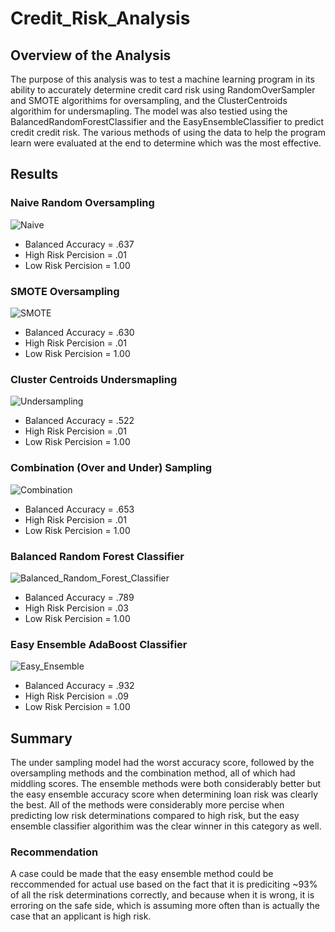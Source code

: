 # Credit_Risk_Analysis

## Overview of the Analysis
The purpose of this analysis was to test a machine learning program in its ability to accurately determine credit card risk using RandomOverSampler and SMOTE algorithims for oversampling, and the ClusterCentroids algorithim for undersmapling. The model was also testied using the BalancedRandomForestClassifier and the EasyEnsembleClassifier to predict credit credit risk. The various methods of using the data to help the program learn were evaluated at the end to determine which was the most effective.

## Results

### Naive Random Oversampling
![Naive](https://user-images.githubusercontent.com/107013312/194456273-203d23a2-a630-442c-b4ca-04f9cf0fd6b7.png)

- Balanced Accuracy = .637
- High Risk Percision = .01
- Low Risk Percision = 1.00

### SMOTE Oversampling
![SMOTE](https://user-images.githubusercontent.com/107013312/194456288-555a45b7-c6f1-4d95-8404-7fb52ed4f41f.png)

- Balanced Accuracy = .630
- High Risk Percision = .01
- Low Risk Percision = 1.00

### Cluster Centroids Undersmapling
![Undersampling](https://user-images.githubusercontent.com/107013312/194456303-90ab3238-bf7a-4bcd-a429-a83052551ea1.png)

- Balanced Accuracy = .522
- High Risk Percision = .01
- Low Risk Percision = 1.00

### Combination (Over and Under) Sampling
![Combination](https://user-images.githubusercontent.com/107013312/194456328-6ebb1bb2-eaa1-47c2-83f7-b404547eb638.png)

- Balanced Accuracy = .653
- High Risk Percision = .01
- Low Risk Percision = 1.00

### Balanced Random Forest Classifier
![Balanced_Random_Forest_Classifier](https://user-images.githubusercontent.com/107013312/194456344-b4c27b95-b33d-456e-8b84-cad8219a70c5.png)

- Balanced Accuracy = .789 
- High Risk Percision = .03
- Low Risk Percision = 1.00

### Easy Ensemble AdaBoost Classifier
![Easy_Ensemble](https://user-images.githubusercontent.com/107013312/194456351-5eef6aa3-10cf-4f12-9efe-8bed9e0c9ba9.png)

- Balanced Accuracy = .932
- High Risk Percision = .09
- Low Risk Percision = 1.00

## Summary
The under sampling model had the worst accuracy score, followed by the oversampling methods and the combination method, all of which had middling scores. The ensemble methods were both considerably better but the easy ensemble accuracy score when determining loan risk was clearly the best. All of the methods were considerably more percise when predicting low risk determinations compared to high risk, but the easy ensemble classifier algorithim was the clear winner in this category as well. 

### Recommendation
A case could be made that the easy ensemble method could be reccommended for actual use based on the fact that it is prediciting ~93% of all the risk determinations correctly, and because when it is wrong, it is erroring on the safe side, which is assuming more often than is actually the case that an applicant is high risk. 
